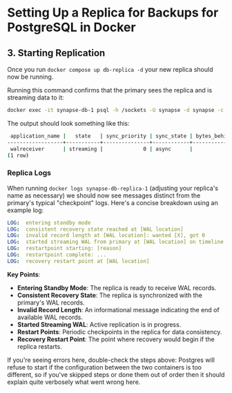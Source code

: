 # Setting Up a Replica for Backups for PostgreSQL in Docker

## 3. Starting Replication

Once you run `docker compose up db-replica -d` your new replica should now be running.

Running this command confirms that the primary sees the replica and is streaming data to it:

```bash
docker exec -it synapse-db-1 psql -h /sockets -U synapse -d synapse -c "SELECT application_name, state, sync_priority, sync_state, pg_current_wal_lsn() - sent_lsn AS bytes_behind FROM pg_stat_replication;"
```

The output should look something like this:

```bash
 application_name |   state   | sync_priority | sync_state | bytes_behind
------------------+-----------+---------------+------------+--------------
 walreceiver      | streaming |             0 | async      |            0
(1 row)
```

### Replica Logs

When running `docker logs synapse-db-replica-1` (adjusting your replica's name as necessary) we
should now see messages distinct from the primary's typical "checkpoint" logs. Here's a concise
breakdown using an example log:

```yaml
LOG:  entering standby mode
LOG:  consistent recovery state reached at [WAL location]
LOG:  invalid record length at [WAL location]: wanted [X], got 0
LOG:  started streaming WAL from primary at [WAL location] on timeline [X]
LOG:  restartpoint starting: [reason]
LOG:  restartpoint complete: ...
LOG:  recovery restart point at [WAL location]
```

**Key Points**:

- **Entering Standby Mode**: The replica is ready to receive WAL records.
- **Consistent Recovery State**: The replica is synchronized with the primary's WAL records.
- **Invalid Record Length**: An informational message indicating the end of available WAL records.
- **Started Streaming WAL**: Active replication is in progress.
- **Restart Points**: Periodic checkpoints in the replica for data consistency.
- **Recovery Restart Point**: The point where recovery would begin if the replica restarts.

If you're seeing errors here, double-check the steps above: Postgres will refuse to start if the
configuration between the two containers is too different, so if you've skipped steps or done them
out of order then it should explain quite verbosely what went wrong here.
